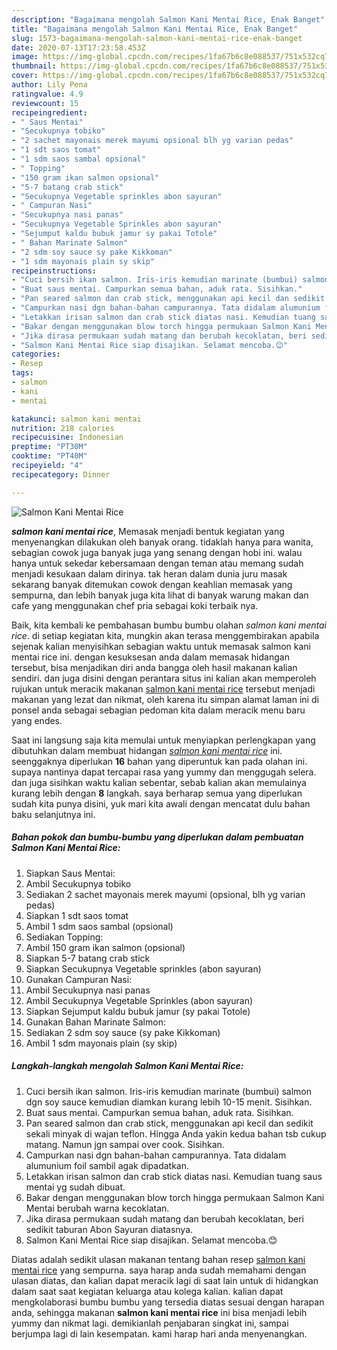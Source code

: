 ```yaml
---
description: "Bagaimana mengolah Salmon Kani Mentai Rice, Enak Banget"
title: "Bagaimana mengolah Salmon Kani Mentai Rice, Enak Banget"
slug: 1573-bagaimana-mengolah-salmon-kani-mentai-rice-enak-banget
date: 2020-07-13T17:23:58.453Z
image: https://img-global.cpcdn.com/recipes/1fa67b6c8e088537/751x532cq70/salmon-kani-mentai-rice-foto-resep-utama.jpg
thumbnail: https://img-global.cpcdn.com/recipes/1fa67b6c8e088537/751x532cq70/salmon-kani-mentai-rice-foto-resep-utama.jpg
cover: https://img-global.cpcdn.com/recipes/1fa67b6c8e088537/751x532cq70/salmon-kani-mentai-rice-foto-resep-utama.jpg
author: Lily Pena
ratingvalue: 4.9
reviewcount: 15
recipeingredient:
- " Saus Mentai"
- "Secukupnya tobiko"
- "2 sachet mayonais merek mayumi opsional blh yg varian pedas"
- "1 sdt saos tomat"
- "1 sdm saos sambal opsional"
- " Topping"
- "150 gram ikan salmon opsional"
- "5-7 batang crab stick"
- "Secukupnya Vegetable sprinkles abon sayuran"
- " Campuran Nasi"
- "Secukupnya nasi panas"
- "Secukupnya Vegetable Sprinkles abon sayuran"
- "Sejumput kaldu bubuk jamur sy pakai Totole"
- " Bahan Marinate Salmon"
- "2 sdm soy sauce sy pake Kikkoman"
- "1 sdm mayonais plain sy skip"
recipeinstructions:
- "Cuci bersih ikan salmon. Iris-iris kemudian marinate (bumbui) salmon dgn soy sauce kemudian diamkan kurang lebih 10-15 menit. Sisihkan."
- "Buat saus mentai. Campurkan semua bahan, aduk rata. Sisihkan."
- "Pan seared salmon dan crab stick, menggunakan api kecil dan sedikit sekali minyak di wajan teflon. Hingga Anda yakin kedua bahan tsb cukup matang. Namun jgn sampai over cook. Sisihkan."
- "Campurkan nasi dgn bahan-bahan campurannya. Tata didalam alumunium foil sambil agak dipadatkan."
- "Letakkan irisan salmon dan crab stick diatas nasi. Kemudian tuang saus mentai yg sudah dibuat."
- "Bakar dengan menggunakan blow torch hingga permukaan Salmon Kani Mentai berubah warna kecoklatan."
- "Jika dirasa permukaan sudah matang dan berubah kecoklatan, beri sedikit taburan Abon Sayuran diatasnya."
- "Salmon Kani Mentai Rice siap disajikan. Selamat mencoba.😊"
categories:
- Resep
tags:
- salmon
- kani
- mentai

katakunci: salmon kani mentai 
nutrition: 218 calories
recipecuisine: Indonesian
preptime: "PT30M"
cooktime: "PT40M"
recipeyield: "4"
recipecategory: Dinner

---
```



![Salmon Kani Mentai Rice](https://img-global.cpcdn.com/recipes/1fa67b6c8e088537/751x532cq70/salmon-kani-mentai-rice-foto-resep-utama.jpg)

<b><i>salmon kani mentai rice</i></b>, Memasak menjadi bentuk kegiatan yang menyenangkan dilakukan oleh banyak orang. tidaklah hanya para wanita, sebagian cowok juga banyak juga yang senang dengan hobi ini. walau hanya untuk sekedar kebersamaan dengan teman atau memang sudah menjadi kesukaan dalam dirinya. tak heran dalam dunia juru masak sekarang banyak ditemukan cowok dengan keahlian memasak yang sempurna, dan lebih banyak juga kita lihat di banyak warung makan dan cafe yang menggunakan chef pria sebagai koki terbaik nya.

Baik, kita kembali ke pembahasan bumbu bumbu olahan <i>salmon kani mentai rice</i>. di setiap kegiatan kita, mungkin akan terasa menggembirakan apabila sejenak kalian menyisihkan sebagian waktu untuk memasak salmon kani mentai rice ini. dengan kesuksesan anda dalam memasak hidangan tersebut, bisa menjadikan diri anda bangga oleh hasil makanan kalian sendiri. dan juga disini dengan perantara situs ini kalian akan memperoleh rujukan untuk meracik makanan <u>salmon kani mentai rice</u> tersebut menjadi makanan yang lezat dan nikmat, oleh karena itu simpan alamat laman ini di ponsel anda sebagai sebagian pedoman kita dalam meracik menu baru yang endes.




Saat ini langsung saja kita memulai untuk menyiapkan perlengkapan yang dibutuhkan dalam membuat hidangan <u><i>salmon kani mentai rice</i></u> ini. seenggaknya diperlukan <b>16</b> bahan yang diperuntuk kan pada olahan ini. supaya nantinya dapat tercapai rasa yang yummy dan menggugah selera. dan juga sisihkan waktu kalian sebentar, sebab kalian akan memulainya kurang lebih dengan <b>8</b> langkah. saya berharap semua yang diperlukan sudah kita punya disini, yuk mari kita awali dengan mencatat dulu bahan baku selanjutnya ini.

<!--inarticleads1-->

##### Bahan pokok dan bumbu-bumbu yang diperlukan dalam pembuatan Salmon Kani Mentai Rice:

1. Siapkan  Saus Mentai:
1. Ambil Secukupnya tobiko
1. Sediakan 2 sachet mayonais merek mayumi (opsional, blh yg varian pedas)
1. Siapkan 1 sdt saos tomat
1. Ambil 1 sdm saos sambal (opsional)
1. Sediakan  Topping:
1. Ambil 150 gram ikan salmon (opsional)
1. Siapkan 5-7 batang crab stick
1. Siapkan Secukupnya Vegetable sprinkles (abon sayuran)
1. Gunakan  Campuran Nasi:
1. Ambil Secukupnya nasi panas
1. Ambil Secukupnya Vegetable Sprinkles (abon sayuran)
1. Siapkan Sejumput kaldu bubuk jamur (sy pakai Totole)
1. Gunakan  Bahan Marinate Salmon:
1. Sediakan 2 sdm soy sauce (sy pake Kikkoman)
1. Ambil 1 sdm mayonais plain (sy skip)




<!--inarticleads2-->

##### Langkah-langkah mengolah Salmon Kani Mentai Rice:

1. Cuci bersih ikan salmon. Iris-iris kemudian marinate (bumbui) salmon dgn soy sauce kemudian diamkan kurang lebih 10-15 menit. Sisihkan.
1. Buat saus mentai. Campurkan semua bahan, aduk rata. Sisihkan.
1. Pan seared salmon dan crab stick, menggunakan api kecil dan sedikit sekali minyak di wajan teflon. Hingga Anda yakin kedua bahan tsb cukup matang. Namun jgn sampai over cook. Sisihkan.
1. Campurkan nasi dgn bahan-bahan campurannya. Tata didalam alumunium foil sambil agak dipadatkan.
1. Letakkan irisan salmon dan crab stick diatas nasi. Kemudian tuang saus mentai yg sudah dibuat.
1. Bakar dengan menggunakan blow torch hingga permukaan Salmon Kani Mentai berubah warna kecoklatan.
1. Jika dirasa permukaan sudah matang dan berubah kecoklatan, beri sedikit taburan Abon Sayuran diatasnya.
1. Salmon Kani Mentai Rice siap disajikan. Selamat mencoba.😊




Diatas adalah sedikit ulasan makanan tentang bahan resep <u>salmon kani mentai rice</u> yang sempurna. saya harap anda sudah memahami dengan ulasan diatas, dan kalian dapat meracik lagi di saat lain untuk di hidangkan dalam saat saat kegiatan keluarga atau kolega kalian. kalian dapat mengkolaborasi bumbu bumbu yang tersedia diatas sesuai dengan harapan anda, sehingga makanan <b>salmon kani mentai rice</b> ini bisa menjadi lebih yummy dan nikmat lagi. demikianlah penjabaran singkat ini, sampai berjumpa lagi di lain kesempatan. kami harap hari anda menyenangkan.
